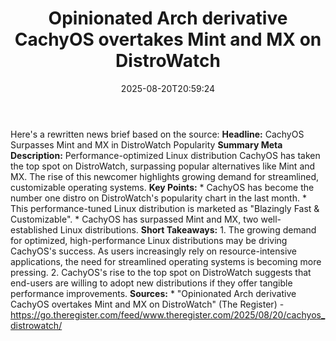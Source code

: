﻿---
title: "Opinionated Arch derivative CachyOS overtakes Mint and MX on DistroWatch"
date: "2025-08-20T20:59:24"
category: "Markets"
summary: ""
slug: "opinionated arch derivative cachyos overtakes mint and mx on"
source_urls:
  - "https://go.theregister.com/feed/www.theregister.com/2025/08/20/cachyos_distrowatch/"
seo:
  title: "Opinionated Arch derivative CachyOS overtakes Mint and MX on DistroWatch | Hash n Hedge"
  description: ""
  keywords: ["news", "markets", "brief"]
---
Here's a rewritten news brief based on the source:  **Headline:** CachyOS Surpasses Mint and MX in DistroWatch Popularity  **Summary Meta Description:** Performance-optimized Linux distribution CachyOS has taken the top spot on DistroWatch, surpassing popular alternatives like Mint and MX. The rise of this newcomer highlights growing demand for streamlined, customizable operating systems.  **Key Points:**  * CachyOS has become the number one distro on DistroWatch's popularity chart in the last month. * This performance-tuned Linux distribution is marketed as "Blazingly Fast & Customizable". * CachyOS has surpassed Mint and MX, two well-established Linux distributions.  **Short Takeaways:**  1. The growing demand for optimized, high-performance Linux distributions may be driving CachyOS's success. As users increasingly rely on resource-intensive applications, the need for streamlined operating systems is becoming more pressing. 2. CachyOS's rise to the top spot on DistroWatch suggests that end-users are willing to adopt new distributions if they offer tangible performance improvements.  **Sources:**  * "Opinionated Arch derivative CachyOS overtakes Mint and MX on DistroWatch" (The Register) - https://go.theregister.com/feed/www.theregister.com/2025/08/20/cachyos_distrowatch/ 
